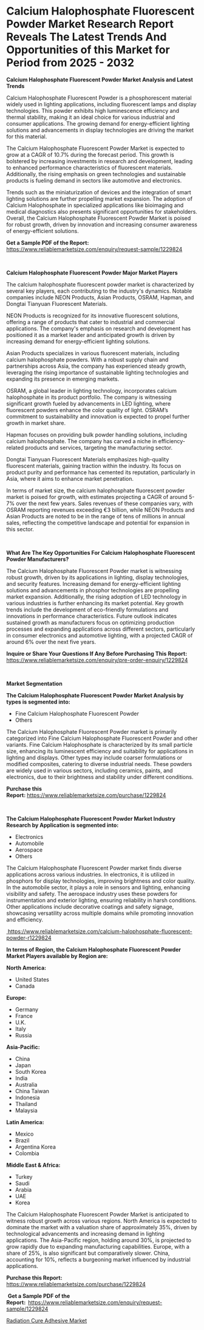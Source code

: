 <p><h1>Calcium Halophosphate Fluorescent Powder Market Research Report Reveals The Latest Trends And Opportunities of this Market for Period from 2025 - 2032</h1></p><p><strong>Calcium Halophosphate Fluorescent Powder Market Analysis and Latest Trends</strong></p>
<p><p>Calcium Halophosphate Fluorescent Powder is a phosphorescent material widely used in lighting applications, including fluorescent lamps and display technologies. This powder exhibits high luminescence efficiency and thermal stability, making it an ideal choice for various industrial and consumer applications. The growing demand for energy-efficient lighting solutions and advancements in display technologies are driving the market for this material.</p><p>The Calcium Halophosphate Fluorescent Powder Market is expected to grow at a CAGR of 10.7% during the forecast period. This growth is bolstered by increasing investments in research and development, leading to enhanced performance characteristics of fluorescent materials. Additionally, the rising emphasis on green technologies and sustainable products is fueling demand in sectors like automotive and electronics. </p><p>Trends such as the miniaturization of devices and the integration of smart lighting solutions are further propelling market expansion. The adoption of Calcium Halophosphate in specialized applications like bioimaging and medical diagnostics also presents significant opportunities for stakeholders. Overall, the Calcium Halophosphate Fluorescent Powder Market is poised for robust growth, driven by innovation and increasing consumer awareness of energy-efficient solutions.</p></p>
<p><strong>Get a Sample PDF of the Report:&nbsp;</strong> <a href="https://www.reliablemarketsize.com/enquiry/request-sample/1229824?utm_campaign=2626&utm_medium=2&utm_source=Github&utm_content=ia&utm_term=03042025&utm_id=calcium-halophosphate-fluorescent-powder">https://www.reliablemarketsize.com/enquiry/request-sample/1229824</a></p>
<p>&nbsp;</p>
<p><strong>Calcium Halophosphate Fluorescent Powder Major Market Players</strong></p>
<p><p>The calcium halophosphate fluorescent powder market is characterized by several key players, each contributing to the industry's dynamics. Notable companies include NEON Products, Asian Products, OSRAM, Hapman, and Dongtai Tianyuan Fluorescent Materials.</p><p>NEON Products is recognized for its innovative fluorescent solutions, offering a range of products that cater to industrial and commercial applications. The company's emphasis on research and development has positioned it as a market leader and anticipated growth is driven by increasing demand for energy-efficient lighting solutions.</p><p>Asian Products specializes in various fluorescent materials, including calcium halophosphate powders. With a robust supply chain and partnerships across Asia, the company has experienced steady growth, leveraging the rising importance of sustainable lighting technologies and expanding its presence in emerging markets.</p><p>OSRAM, a global leader in lighting technology, incorporates calcium halophosphate in its product portfolio. The company is witnessing significant growth fueled by advancements in LED lighting, where fluorescent powders enhance the color quality of light. OSRAM’s commitment to sustainability and innovation is expected to propel further growth in market share.</p><p>Hapman focuses on providing bulk powder handling solutions, including calcium halophosphate. The company has carved a niche in efficiency-related products and services, targeting the manufacturing sector. </p><p>Dongtai Tianyuan Fluorescent Materials emphasizes high-quality fluorescent materials, gaining traction within the industry. Its focus on product purity and performance has cemented its reputation, particularly in Asia, where it aims to enhance market penetration.</p><p>In terms of market size, the calcium halophosphate fluorescent powder market is poised for growth, with estimates projecting a CAGR of around 5-7% over the next few years. Sales revenues of these companies vary, with OSRAM reporting revenues exceeding €3 billion, while NEON Products and Asian Products are noted to be in the range of tens of millions in annual sales, reflecting the competitive landscape and potential for expansion in this sector.</p></p>
<p>&nbsp;</p>
<p><strong>What Are The Key Opportunities For Calcium Halophosphate Fluorescent Powder Manufacturers?</strong></p>
<p><p>The Calcium Halophosphate Fluorescent Powder market is witnessing robust growth, driven by its applications in lighting, display technologies, and security features. Increasing demand for energy-efficient lighting solutions and advancements in phosphor technologies are propelling market expansion. Additionally, the rising adoption of LED technology in various industries is further enhancing its market potential. Key growth trends include the development of eco-friendly formulations and innovations in performance characteristics. Future outlook indicates sustained growth as manufacturers focus on optimizing production processes and expanding applications across different sectors, particularly in consumer electronics and automotive lighting, with a projected CAGR of around 6% over the next five years.</p></p>
<p><strong>Inquire or Share Your Questions If Any Before Purchasing This Report:</strong> <a href="https://www.reliablemarketsize.com/enquiry/pre-order-enquiry/1229824?utm_campaign=2626&utm_medium=2&utm_source=Github&utm_content=ia&utm_term=03042025&utm_id=calcium-halophosphate-fluorescent-powder">https://www.reliablemarketsize.com/enquiry/pre-order-enquiry/1229824</a></p>
<p>&nbsp;</p>
<p><strong>Market Segmentation</strong></p>
<p><strong>The Calcium Halophosphate Fluorescent Powder Market Analysis by types is segmented into:</strong></p>
<p><ul><li>Fine Calcium Halophosphate Fluorescent Powder</li><li>Others</li></ul></p>
<p><p>The Calcium Halophosphate Fluorescent Powder market is primarily categorized into Fine Calcium Halophosphate Fluorescent Powder and other variants. Fine Calcium Halophosphate is characterized by its small particle size, enhancing its luminescent efficiency and suitability for applications in lighting and displays. Other types may include coarser formulations or modified composites, catering to diverse industrial needs. These powders are widely used in various sectors, including ceramics, paints, and electronics, due to their brightness and stability under different conditions.</p></p>
<p><strong>Purchase this Report:&nbsp;</strong><a href="https://www.reliablemarketsize.com/purchase/1229824?utm_campaign=2626&utm_medium=2&utm_source=Github&utm_content=ia&utm_term=03042025&utm_id=calcium-halophosphate-fluorescent-powder">https://www.reliablemarketsize.com/purchase/1229824</a></p>
<p>&nbsp;</p>
<p><strong>The Calcium Halophosphate Fluorescent Powder Market Industry Research by Application is segmented into:</strong></p>
<p><ul><li>Electronics</li><li>Automobile</li><li>Aerospace</li><li>Others</li></ul></p>
<p><p>The Calcium Halophosphate Fluorescent Powder market finds diverse applications across various industries. In electronics, it is utilized in phosphors for display technologies, improving brightness and color quality. In the automobile sector, it plays a role in sensors and lighting, enhancing visibility and safety. The aerospace industry uses these powders for instrumentation and exterior lighting, ensuring reliability in harsh conditions. Other applications include decorative coatings and safety signage, showcasing versatility across multiple domains while promoting innovation and efficiency.</p></p>
<p><a href="https://www.reliablemarketsize.com/calcium-halophosphate-fluorescent-powder-r1229824?utm_campaign=2626&utm_medium=2&utm_source=Github&utm_content=ia&utm_term=03042025&utm_id=calcium-halophosphate-fluorescent-powder">&nbsp;https://www.reliablemarketsize.com/calcium-halophosphate-fluorescent-powder-r1229824</a></p>
<p><strong>In terms of Region, the Calcium Halophosphate Fluorescent Powder Market Players available by Region are:</strong></p>
<p>
    <p> <strong> North America: </strong>
        <ul>
            <li>United States</li>
            <li>Canada</li>
        </ul>
        </p> 
    <p> <strong> Europe: </strong>
        <ul>
            <li>Germany</li>
            <li>France</li>
            <li>U.K.</li>
            <li>Italy</li>
            <li>Russia</li>
        </ul>
        </p> 
    <p> <strong> Asia-Pacific: </strong>
        <ul>
            <li>China</li>
            <li>Japan</li>
            <li>South Korea</li>
            <li>India</li>
            <li>Australia</li>
            <li>China Taiwan</li>
            <li>Indonesia</li>
            <li>Thailand</li>
            <li>Malaysia</li>
        </ul>
        </p> 
    <p> <strong> Latin America: </strong>
        <ul>
            <li>Mexico</li>
            <li>Brazil</li>
            <li>Argentina Korea</li>
            <li>Colombia</li>
        </ul>
        </p> 
    <p> <strong> Middle East & Africa: </strong>
        <ul>
            <li>Turkey</li>
            <li>Saudi</li>
            <li>Arabia</li>
            <li>UAE</li>
            <li>Korea</li>
        </ul>
    </p>
    </p>
<p><p>The Calcium Halophosphate Fluorescent Powder Market is anticipated to witness robust growth across various regions. North America is expected to dominate the market with a valuation share of approximately 35%, driven by technological advancements and increasing demand in lighting applications. The Asia-Pacific region, holding around 30%, is projected to grow rapidly due to expanding manufacturing capabilities. Europe, with a share of 25%, is also significant but comparatively slower. China, accounting for 10%, reflects a burgeoning market influenced by industrial applications.</p></p>
<p><strong>Purchase this Report: </strong><a href="https://www.reliablemarketsize.com/purchase/1229824?utm_campaign=2626&utm_medium=2&utm_source=Github&utm_content=ia&utm_term=03042025&utm_id=calcium-halophosphate-fluorescent-powder">https://www.reliablemarketsize.com/purchase/1229824</a></p>
<p>&nbsp;<strong>Get a Sample PDF of the Report:&nbsp;&nbsp;</strong><a href="https://www.reliablemarketsize.com/enquiry/request-sample/1229824?utm_campaign=2626&utm_medium=2&utm_source=Github&utm_content=ia&utm_term=03042025&utm_id=calcium-halophosphate-fluorescent-powder">https://www.reliablemarketsize.com/enquiry/request-sample/1229824</a></p>
<p><strong></strong></p>
<p><p><a href="https://github.com/bolalfredia7777/Market-Research-Report-List-1/blob/main/radiation-cure-adhesive-market.md?utm_campaign=2626&utm_medium=2&utm_source=Github&utm_content=ia&utm_term=03042025&utm_id=calcium-halophosphate-fluorescent-powder">Radiation Cure Adhesive Market</a></p></p>